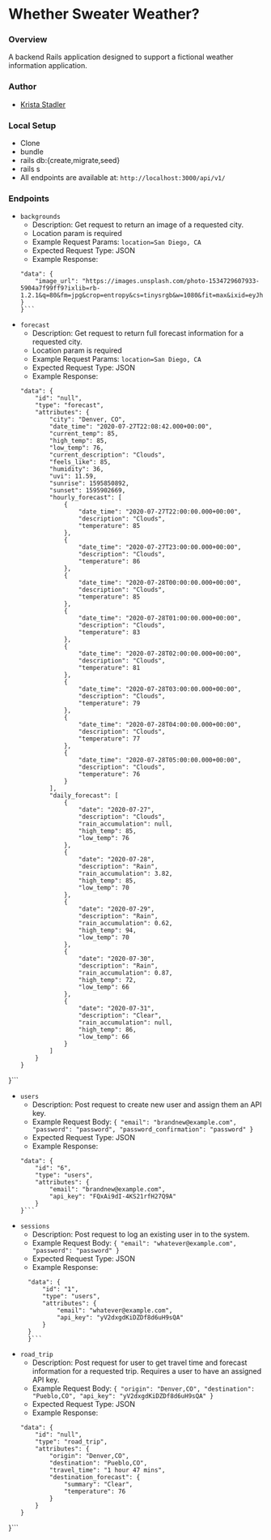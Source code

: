 # Whether Sweater Weather?

### Overview

A backend Rails application designed to support a fictional weather information application.

### Author

- [Krista Stadler](https://github.com/kristastadler)

### Local Setup

 - Clone
 - bundle
 - rails db:{create,migrate,seed}
 - rails s
 - All endpoints are available at: `http://localhost:3000/api/v1/`


### Endpoints

  - ``backgrounds``
    - Description: Get request to return an image of a requested city.
    - Location param is required
    - Example Request Params:
      ``location=San Diego, CA``
    - Expected Request Type: JSON
    - Example Response:
    ``` {
    "data": {
        "image_url": "https://images.unsplash.com/photo-1534729607933-5904a7f99ff9?ixlib=rb-1.2.1&q=80&fm=jpg&crop=entropy&cs=tinysrgb&w=1080&fit=max&ixid=eyJhcHBfaWQiOjE0MDYxMn0"
    }
    }```

  - ``forecast``
    - Description: Get request to return full forecast information for a requested city.
    - Location param is required
    - Example Request Params:
      ``location=San Diego, CA``
    - Expected Request Type: JSON
    - Example Response:
    ```{
    "data": {
        "id": "null",
        "type": "forecast",
        "attributes": {
            "city": "Denver, CO",
            "date_time": "2020-07-27T22:08:42.000+00:00",
            "current_temp": 85,
            "high_temp": 85,
            "low_temp": 76,
            "current_description": "Clouds",
            "feels_like": 85,
            "humidity": 36,
            "uvi": 11.59,
            "sunrise": 1595850892,
            "sunset": 1595902669,
            "hourly_forecast": [
                {
                    "date_time": "2020-07-27T22:00:00.000+00:00",
                    "description": "Clouds",
                    "temperature": 85
                },
                {
                    "date_time": "2020-07-27T23:00:00.000+00:00",
                    "description": "Clouds",
                    "temperature": 86
                },
                {
                    "date_time": "2020-07-28T00:00:00.000+00:00",
                    "description": "Clouds",
                    "temperature": 85
                },
                {
                    "date_time": "2020-07-28T01:00:00.000+00:00",
                    "description": "Clouds",
                    "temperature": 83
                },
                {
                    "date_time": "2020-07-28T02:00:00.000+00:00",
                    "description": "Clouds",
                    "temperature": 81
                },
                {
                    "date_time": "2020-07-28T03:00:00.000+00:00",
                    "description": "Clouds",
                    "temperature": 79
                },
                {
                    "date_time": "2020-07-28T04:00:00.000+00:00",
                    "description": "Clouds",
                    "temperature": 77
                },
                {
                    "date_time": "2020-07-28T05:00:00.000+00:00",
                    "description": "Clouds",
                    "temperature": 76
                }
            ],
            "daily_forecast": [
                {
                    "date": "2020-07-27",
                    "description": "Clouds",
                    "rain_accumulation": null,
                    "high_temp": 85,
                    "low_temp": 76
                },
                {
                    "date": "2020-07-28",
                    "description": "Rain",
                    "rain_accumulation": 3.82,
                    "high_temp": 85,
                    "low_temp": 70
                },
                {
                    "date": "2020-07-29",
                    "description": "Rain",
                    "rain_accumulation": 0.62,
                    "high_temp": 94,
                    "low_temp": 70
                },
                {
                    "date": "2020-07-30",
                    "description": "Rain",
                    "rain_accumulation": 0.87,
                    "high_temp": 72,
                    "low_temp": 66
                },
                {
                    "date": "2020-07-31",
                    "description": "Clear",
                    "rain_accumulation": null,
                    "high_temp": 86,
                    "low_temp": 66
                }
            ]
        }
    }
}```

  - ``users``
    - Description: Post request to create new user and assign them an API key.
    - Example Request Body:
      ``{ "email": "brandnew@example.com", "password": "password", "password_confirmation": "password" }``
    - Expected Request Type: JSON
    - Example Response:
    ``` {
    "data": {
        "id": "6",
        "type": "users",
        "attributes": {
            "email": "brandnew@example.com",
            "api_key": "FQxAi9dI-4KS21rfH27Q9A"
        }
    }```

  - ``sessions``
    - Description: Post request to log an existing user in to the system.
    - Example Request Body:
      ``{ "email": "whatever@example.com", "password": "password" }``
    - Expected Request Type: JSON
    - Example Response:
    ```{
      "data": {
          "id": "1",
          "type": "users",
          "attributes": {
              "email": "whatever@example.com",
              "api_key": "yV2dxgdKiDZDf8d6uH9sQA"
          }
      }
      }```

  - ``road_trip``
    - Description: Post request for user to get travel time and forecast information for a requested trip. Requires a user to have an assigned API key.
    - Example Request Body:
      ``{ "origin": "Denver,CO", "destination": "Pueblo,CO", "api_key": "yV2dxgdKiDZDf8d6uH9sQA" }``
    - Expected Request Type: JSON
    - Example Response:
    ```{
    "data": {
        "id": "null",
        "type": "road_trip",
        "attributes": {
            "origin": "Denver,CO",
            "destination": "Pueblo,CO",
            "travel_time": "1 hour 47 mins",
            "destination_forecast": {
                "summary": "Clear",
                "temperature": 76
            }
        }
    }
}```    
